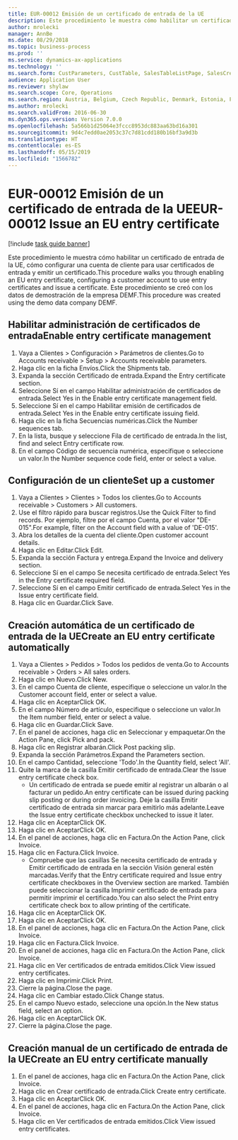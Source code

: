```yaml
---
title: EUR-00012 Emisión de un certificado de entrada de la UE
description: Este procedimiento le muestra cómo habilitar un certificado de entrada de la UE, cómo configurar una cuenta de cliente para usar certificados de entrada y emitir un certificado.
author: mrolecki
manager: AnnBe
ms.date: 08/29/2018
ms.topic: business-process
ms.prod: ''
ms.service: dynamics-ax-applications
ms.technology: ''
ms.search.form: CustParameters, CustTable, SalesTableListPage, SalesCreateOrder, SalesTable, SalesEditLines,  CustInvoiceJournal, CustEntryCertificateJour_W, SrsReportViewerForm
audience: Application User
ms.reviewer: shylaw
ms.search.scope: Core, Operations
ms.search.region: Austria, Belgium, Czech Republic, Denmark, Estonia, Finland, France, Germany, Hungary, Ireland, Italy, Latvia, Lithuania, Netherlands, Poland, Spain, Sweden, United Kingdom
ms.author: mrolecki
ms.search.validFrom: 2016-06-30
ms.dyn365.ops.version: Version 7.0.0
ms.openlocfilehash: 5a566b1d25064e3fccc8953dc883aa63bd16a301
ms.sourcegitcommit: 9d4c7edd0ae2053c37c7d81cdd180b16bf3a9d3b
ms.translationtype: HT
ms.contentlocale: es-ES
ms.lasthandoff: 05/15/2019
ms.locfileid: "1566782"
---
```

# <a name="eur-00012-issue-an-eu-entry-certificate"></a><span data-ttu-id="ca184-103">EUR-00012 Emisión de un certificado de entrada de la UE</span><span class="sxs-lookup"><span data-stu-id="ca184-103">EUR-00012 Issue an EU entry certificate</span></span>

[!include [task guide banner](../../includes/task-guide-banner.md)]

<span data-ttu-id="ca184-104">Este procedimiento le muestra cómo habilitar un certificado de entrada de la UE, cómo configurar una cuenta de cliente para usar certificados de entrada y emitir un certificado.</span><span class="sxs-lookup"><span data-stu-id="ca184-104">This procedure walks you through enabling an EU entry certificate, configuring a customer account to use entry certificates and issue a certificate.</span></span> <span data-ttu-id="ca184-105">Este procedimiento se creó con los datos de demostración de la empresa DEMF.</span><span class="sxs-lookup"><span data-stu-id="ca184-105">This procedure was created using the demo data company DEMF.</span></span>


## <a name="enable-entry-certificate-management"></a><span data-ttu-id="ca184-106">Habilitar administración de certificados de entrada</span><span class="sxs-lookup"><span data-stu-id="ca184-106">Enable entry certificate management</span></span>
1. <span data-ttu-id="ca184-107">Vaya a Clientes > Configuración > Parámetros de clientes.</span><span class="sxs-lookup"><span data-stu-id="ca184-107">Go to Accounts receivable > Setup > Accounts receivable parameters.</span></span>
2. <span data-ttu-id="ca184-108">Haga clic en la ficha Envíos.</span><span class="sxs-lookup"><span data-stu-id="ca184-108">Click the Shipments tab.</span></span>
3. <span data-ttu-id="ca184-109">Expanda la sección Certificado de entrada.</span><span class="sxs-lookup"><span data-stu-id="ca184-109">Expand the Entry certificate section.</span></span>
4. <span data-ttu-id="ca184-110">Seleccione Sí en el campo Habilitar administración de certificados de entrada.</span><span class="sxs-lookup"><span data-stu-id="ca184-110">Select Yes in the Enable entry certificate management field.</span></span>
5. <span data-ttu-id="ca184-111">Seleccione Sí en el campo Habilitar emisión de certificados de entrada.</span><span class="sxs-lookup"><span data-stu-id="ca184-111">Select Yes in the Enable entry certificate issuing field.</span></span>
6. <span data-ttu-id="ca184-112">Haga clic en la ficha Secuencias numéricas.</span><span class="sxs-lookup"><span data-stu-id="ca184-112">Click the Number sequences tab.</span></span>
7. <span data-ttu-id="ca184-113">En la lista, busque y seleccione Fila de certificado de entrada.</span><span class="sxs-lookup"><span data-stu-id="ca184-113">In the list, find and select Entry certificate row.</span></span>
8. <span data-ttu-id="ca184-114">En el campo Código de secuencia numérica, especifique o seleccione un valor.</span><span class="sxs-lookup"><span data-stu-id="ca184-114">In the Number sequence code field, enter or select a value.</span></span>

## <a name="set-up-a-customer"></a><span data-ttu-id="ca184-115">Configuración de un cliente</span><span class="sxs-lookup"><span data-stu-id="ca184-115">Set up a customer</span></span>
1. <span data-ttu-id="ca184-116">Vaya a Clientes > Clientes > Todos los clientes.</span><span class="sxs-lookup"><span data-stu-id="ca184-116">Go to Accounts receivable > Customers > All customers.</span></span>
2. <span data-ttu-id="ca184-117">Use el filtro rápido para buscar registros.</span><span class="sxs-lookup"><span data-stu-id="ca184-117">Use the Quick Filter to find records.</span></span> <span data-ttu-id="ca184-118">Por ejemplo, filtre por el campo Cuenta, por el valor "DE-015".</span><span class="sxs-lookup"><span data-stu-id="ca184-118">For example, filter on the Account field with a value of 'DE-015'.</span></span>
3. <span data-ttu-id="ca184-119">Abra los detalles de la cuenta del cliente.</span><span class="sxs-lookup"><span data-stu-id="ca184-119">Open customer account details.</span></span>
4. <span data-ttu-id="ca184-120">Haga clic en Editar.</span><span class="sxs-lookup"><span data-stu-id="ca184-120">Click Edit.</span></span>
5. <span data-ttu-id="ca184-121">Expanda la sección Factura y entrega.</span><span class="sxs-lookup"><span data-stu-id="ca184-121">Expand the Invoice and delivery section.</span></span>
6. <span data-ttu-id="ca184-122">Seleccione Sí en el campo Se necesita certificado de entrada.</span><span class="sxs-lookup"><span data-stu-id="ca184-122">Select Yes in the Entry certificate required field.</span></span>
7. <span data-ttu-id="ca184-123">Seleccione Sí en el campo Emitir certificado de entrada.</span><span class="sxs-lookup"><span data-stu-id="ca184-123">Select Yes in the Issue entry certificate field.</span></span>
8. <span data-ttu-id="ca184-124">Haga clic en Guardar.</span><span class="sxs-lookup"><span data-stu-id="ca184-124">Click Save.</span></span>

## <a name="create-an-eu-entry-certificate-automatically"></a><span data-ttu-id="ca184-125">Creación automática de un certificado de entrada de la UE</span><span class="sxs-lookup"><span data-stu-id="ca184-125">Create an EU entry certificate automatically</span></span>
1. <span data-ttu-id="ca184-126">Vaya a Clientes > Pedidos > Todos los pedidos de venta.</span><span class="sxs-lookup"><span data-stu-id="ca184-126">Go to Accounts receivable > Orders > All sales orders.</span></span>
2. <span data-ttu-id="ca184-127">Haga clic en Nuevo.</span><span class="sxs-lookup"><span data-stu-id="ca184-127">Click New.</span></span>
3. <span data-ttu-id="ca184-128">En el campo Cuenta de cliente, especifique o seleccione un valor.</span><span class="sxs-lookup"><span data-stu-id="ca184-128">In the Customer account field, enter or select a value.</span></span>
4. <span data-ttu-id="ca184-129">Haga clic en Aceptar</span><span class="sxs-lookup"><span data-stu-id="ca184-129">Click OK.</span></span>
5. <span data-ttu-id="ca184-130">En el campo Número de artículo, especifique o seleccione un valor.</span><span class="sxs-lookup"><span data-stu-id="ca184-130">In the Item number field, enter or select a value.</span></span>
6. <span data-ttu-id="ca184-131">Haga clic en Guardar.</span><span class="sxs-lookup"><span data-stu-id="ca184-131">Click Save.</span></span>
7. <span data-ttu-id="ca184-132">En el panel de acciones, haga clic en Seleccionar y empaquetar.</span><span class="sxs-lookup"><span data-stu-id="ca184-132">On the Action Pane, click Pick and pack.</span></span>
8. <span data-ttu-id="ca184-133">Haga clic en Registrar albarán.</span><span class="sxs-lookup"><span data-stu-id="ca184-133">Click Post packing slip.</span></span>
9. <span data-ttu-id="ca184-134">Expanda la sección Parámetros.</span><span class="sxs-lookup"><span data-stu-id="ca184-134">Expand the Parameters section.</span></span>
10. <span data-ttu-id="ca184-135">En el campo Cantidad, seleccione 'Todo'.</span><span class="sxs-lookup"><span data-stu-id="ca184-135">In the Quantity field, select 'All'.</span></span>
11. <span data-ttu-id="ca184-136">Quite la marca de la casilla Emitir certificado de entrada.</span><span class="sxs-lookup"><span data-stu-id="ca184-136">Clear the Issue entry certificate check box.</span></span>
    * <span data-ttu-id="ca184-137">Un certificado de entrada se puede emitir al registrar un albarán o al facturar un pedido.</span><span class="sxs-lookup"><span data-stu-id="ca184-137">An entry certificate can be issued during packing slip posting or during order invoicing.</span></span> <span data-ttu-id="ca184-138">Deje la casilla Emitir certificado de entrada sin marcar para emitirlo más adelante.</span><span class="sxs-lookup"><span data-stu-id="ca184-138">Leave the Issue entry certificate checkbox unchecked to issue it later.</span></span>  
12. <span data-ttu-id="ca184-139">Haga clic en Aceptar</span><span class="sxs-lookup"><span data-stu-id="ca184-139">Click OK.</span></span>
13. <span data-ttu-id="ca184-140">Haga clic en Aceptar</span><span class="sxs-lookup"><span data-stu-id="ca184-140">Click OK.</span></span>
14. <span data-ttu-id="ca184-141">En el panel de acciones, haga clic en Factura.</span><span class="sxs-lookup"><span data-stu-id="ca184-141">On the Action Pane, click Invoice.</span></span>
15. <span data-ttu-id="ca184-142">Haga clic en Factura.</span><span class="sxs-lookup"><span data-stu-id="ca184-142">Click Invoice.</span></span>
    * <span data-ttu-id="ca184-143">Compruebe que las casillas Se necesita certificado de entrada y Emitir certificado de entrada en la sección Visión general estén marcadas.</span><span class="sxs-lookup"><span data-stu-id="ca184-143">Verify that the Entry certificate required and Issue entry certificate checkboxes in the Overview section are marked.</span></span>  <span data-ttu-id="ca184-144">También puede seleccionar la casilla Imprimir certificado de entrada para permitir imprimir el certificado.</span><span class="sxs-lookup"><span data-stu-id="ca184-144">You can also select the Print entry certificate check box to allow printing of the certificate.</span></span>  
16. <span data-ttu-id="ca184-145">Haga clic en Aceptar</span><span class="sxs-lookup"><span data-stu-id="ca184-145">Click OK.</span></span>
17. <span data-ttu-id="ca184-146">Haga clic en Aceptar</span><span class="sxs-lookup"><span data-stu-id="ca184-146">Click OK.</span></span>
18. <span data-ttu-id="ca184-147">En el panel de acciones, haga clic en Factura.</span><span class="sxs-lookup"><span data-stu-id="ca184-147">On the Action Pane, click Invoice.</span></span>
19. <span data-ttu-id="ca184-148">Haga clic en Factura.</span><span class="sxs-lookup"><span data-stu-id="ca184-148">Click Invoice.</span></span>
20. <span data-ttu-id="ca184-149">En el panel de acciones, haga clic en Factura.</span><span class="sxs-lookup"><span data-stu-id="ca184-149">On the Action Pane, click Invoice.</span></span>
21. <span data-ttu-id="ca184-150">Haga clic en Ver certificados de entrada emitidos.</span><span class="sxs-lookup"><span data-stu-id="ca184-150">Click View issued entry certificates.</span></span>
22. <span data-ttu-id="ca184-151">Haga clic en Imprimir.</span><span class="sxs-lookup"><span data-stu-id="ca184-151">Click Print.</span></span>
23. <span data-ttu-id="ca184-152">Cierre la página.</span><span class="sxs-lookup"><span data-stu-id="ca184-152">Close the page.</span></span>
24. <span data-ttu-id="ca184-153">Haga clic en Cambiar estado.</span><span class="sxs-lookup"><span data-stu-id="ca184-153">Click Change status.</span></span>
25. <span data-ttu-id="ca184-154">En el campo Nuevo estado, seleccione una opción.</span><span class="sxs-lookup"><span data-stu-id="ca184-154">In the New status field, select an option.</span></span>
26. <span data-ttu-id="ca184-155">Haga clic en Aceptar</span><span class="sxs-lookup"><span data-stu-id="ca184-155">Click OK.</span></span>
27. <span data-ttu-id="ca184-156">Cierre la página.</span><span class="sxs-lookup"><span data-stu-id="ca184-156">Close the page.</span></span>

## <a name="create-an-eu-entry-certificate-manually"></a><span data-ttu-id="ca184-157">Creación manual de un certificado de entrada de la UE</span><span class="sxs-lookup"><span data-stu-id="ca184-157">Create an EU entry certificate manually</span></span>
1. <span data-ttu-id="ca184-158">En el panel de acciones, haga clic en Factura.</span><span class="sxs-lookup"><span data-stu-id="ca184-158">On the Action Pane, click Invoice.</span></span>
2. <span data-ttu-id="ca184-159">Haga clic en Crear certificado de entrada.</span><span class="sxs-lookup"><span data-stu-id="ca184-159">Click Create entry certificate.</span></span>
3. <span data-ttu-id="ca184-160">Haga clic en Aceptar</span><span class="sxs-lookup"><span data-stu-id="ca184-160">Click OK.</span></span>
4. <span data-ttu-id="ca184-161">En el panel de acciones, haga clic en Factura.</span><span class="sxs-lookup"><span data-stu-id="ca184-161">On the Action Pane, click Invoice.</span></span>
5. <span data-ttu-id="ca184-162">Haga clic en Ver certificados de entrada emitidos.</span><span class="sxs-lookup"><span data-stu-id="ca184-162">Click View issued entry certificates.</span></span>

